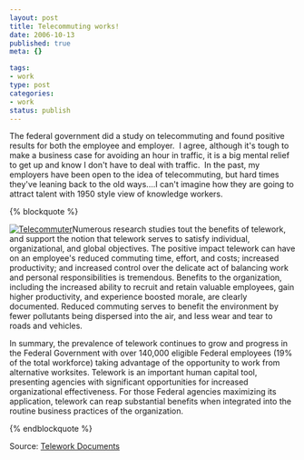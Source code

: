 ```yaml
--- 
layout: post
title: Telecommuting works!
date: 2006-10-13
published: true
meta: {}

tags: 
- work
type: post
categories: 
- work
status: publish
---
```



The federal government did a study on telecommuting and found positive results for both the employee and employer.  I agree, although it's tough to make a business case for avoiding an hour in traffic, it is a big mental relief to get up and know I don't have to deal with traffic.  In the past, my employers have been open to the idea of telecommuting, but hard times they've leaning back to the old ways....I can't imagine how they are going to attract talent with 1950 style view of knowledge workers.

 {% blockquote %} 

[![Telecommuter](http://media.eick.us/2011/05/151486355_4d66e63840_m.jpg)](http://www.flickr.com/photos/25394548@N00/151486355/ "Telecommuter")Numerous research studies tout the benefits of telework, and support the notion that telework serves to satisfy individual, organizational, and global objectives. The positive impact telework can have on an employee's reduced commuting time, effort, and costs; increased productivity; and increased control over the delicate act of balancing work and personal responsibilities is tremendous. Benefits to the organization, including the increased ability to recruit and retain valuable employees, gain higher productivity, and experience boosted morale, are clearly documented. Reduced commuting serves to benefit the environment by fewer pollutants being dispersed into the air, and less wear and tear to roads and vehicles.  



In summary, the prevalence of telework continues to grow and progress in the Federal Government with over 140,000 eligible Federal employees (19% of the total workforce) taking advantage of the opportunity to work from alternative worksites. Telework is an important human capital tool, presenting agencies with significant opportunities for increased organizational effectiveness. For those Federal agencies maximizing its application, telework can reap substantial benefits when integrated into the routine business practices of the organization. 

{% endblockquote %} 

Source: [Telework Documents](http://www.telework.gov/documents/tw_rpt05/status-intro.asp#conclusion)

